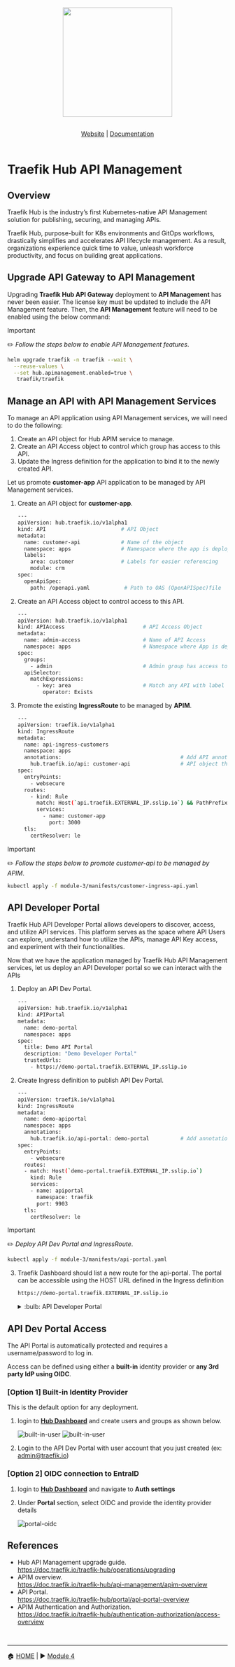 <br/>

<div align="center" style="margin: 30px;">
<a href="https://traefik.io/traefik-hub/">
  <img src="../media/traefik_hub_logo.png"   style="width:250px;" align="center" />
</a>
<br/>
</div>
<div align="center">
    <a href="https://traefik.io/traefik-hub/">Website</a> |
    <a href="https://doc.traefik.io/traefik-hub/">Documentation</a> 
</div>
</br>

# Traefik Hub API Management

## Overview
Traefik Hub is the industry’s first Kubernetes-native API Management solution for publishing, securing, and managing APIs.

Traefik Hub, purpose-built for K8s environments and GitOps workflows, drastically simplifies and accelerates API lifecycle management. As a result, organizations experience quick time to value, unleash workforce productivity, and focus on building great applications.

## Upgrade API Gateway to API Management

Upgrading <b>Traefik Hub API Gateway</b> deployment to <b>API Management</b> has never been easier. The license key must be updated to include the API Management feature. Then, the <b>API Management</b> feature will need to be enabled using the below command:

> [!IMPORTANT]     
> :pencil2: *Follow the steps below to enable API Management features*.

```bash
helm upgrade traefik -n traefik --wait \
  --reuse-values \
  --set hub.apimanagement.enabled=true \
   traefik/traefik
```

## Manage an API with API Management Services

To manage an API application using API Management services, we will need to do the following:

1. Create an API object for Hub APIM service to manage.
2. Create an API Access object to control which group has access to this API.
3. Update the Ingress definition for the application to bind it to the newly created API. 

Let us promote <b>customer-app</b> API application to be managed by API Management services. 

1. Create an API object for <b>customer-app</b>.

   ```bash
   ---
   apiVersion: hub.traefik.io/v1alpha1
   kind: API                        # API Object
   metadata:
     name: customer-api             # Name of the object         
     namespace: apps                # Namespace where the app is deployed
     labels:
       area: customer               # Labels for easier referencing
       module: crm
   spec:
     openApiSpec:
       path: /openapi.yaml           # Path to OAS (OpenAPISpec)file
   ```
2. Create an API Access object to control access to this API. 

    ```bash
    ---
    apiVersion: hub.traefik.io/v1alpha1
    kind: APIAccess                         # API Access Object
    metadata:
      name: admin-access                    # Name of API Access
      namespace: apps                       # Namespace where App is deployed
    spec:
      groups:
        - admin                             # Admin group has access to the APIs matched under API selector section.
      apiSelector:
        matchExpressions:
          - key: area                       # Match any API with label that has "area" set as a key value. 
            operator: Exists 
    ```

3. Promote the existing <b>IngressRoute</b> to be managed by <b>APIM</b>.

   ```bash
   ---
   apiVersion: traefik.io/v1alpha1
   kind: IngressRoute
   metadata:
     name: api-ingress-customers
     namespace: apps
     annotations:                                      # Add API annotation to enable APIM
       hub.traefik.io/api: customer-api                # API object that the ingressroute needs to bind to.
   spec:
     entryPoints:
       - websecure
     routes:
       - kind: Rule
         match: Host(`api.traefik.EXTERNAL_IP.sslip.io`) && PathPrefix(`/customers`)
         services:
           - name: customer-app
             port: 3000
     tls:
       certResolver: le
   ```

> [!IMPORTANT]     
> :pencil2: *Follow the steps below to promote customer-api to be managed by APIM*.

```bash
kubectl apply -f module-3/manifests/customer-ingress-api.yaml
```

## API Developer Portal

Traefik Hub API Developer Portal allows developers to discover, access, and utilize API services. This platform serves as the space where API Users can explore, understand how to utilize the APIs, manage API Key access, and experiment with their functionalities.

Now that we have the application managed by Traefik Hub API Management services, let us deploy an API Developer portal so we can interact with the APIs

1. Deploy an API Dev Portal. 

   ```bash
   ---
   apiVersion: hub.traefik.io/v1alpha1
   kind: APIPortal
   metadata:
     name: demo-portal
     namespace: apps
   spec:
     title: Demo API Portal
     description: "Demo Developer Portal"
     trustedUrls:
       - https://demo-portal.traefik.EXTERNAL_IP.sslip.io
   ```
2. Create Ingress definition to publish API Dev Portal. 
   ```bash
   ---
   apiVersion: traefik.io/v1alpha1
   kind: IngressRoute
   metadata:
     name: demo-apiportal
     namespace: apps
     annotations:                              
       hub.traefik.io/api-portal: demo-portal          # Add annotation to reference api-portal object
   spec:
     entryPoints:
       - websecure
     routes:
     - match: Host(`demo-portal.traefik.EXTERNAL_IP.sslip.io`)
       kind: Rule
       services:
       - name: apiportal
         namespace: traefik
         port: 9903
     tls:
       certResolver: le
   ```

> [!IMPORTANT]     
> :pencil2: *Deploy API Dev Portal and IngressRoute*.

```bash
kubectl apply -f module-3/manifests/api-portal.yaml
```

3. Traefik Dashboard should list a new route for the api-portal. The portal can be accessible using the HOST URL defined in the Ingress definition

   ```bash
   https://demo-portal.traefik.EXTERNAL_IP.sslip.io
   ```
   <details><summary> :bulb: API Developer Portal </summary> 
   ![Dev Portal](../media/dev_portal.png)
   </details>


## API Dev Portal Access

The API Portal is automatically protected and requires a username/password to log in. 

Access can be defined using either a <b>built-in</b> identity provider or <b>any 3rd party IdP using OIDC</b>. 

### [Option 1] Built-in Identity Provider

This is the default option for any deployment. 

1. login to <b><a href="https://hub.traefik.io">Hub Dashboard</a></b> and create users and groups as shown below. 

   ![built-in-user](../media/built-in-user.png)
   ![built-in-user](../media/built-in-group.png)

2. Login to the API Dev Portal with user account that you just created (ex: admin@traefik.io)

### [Option 2] OIDC connection to EntraID

1. login to <b><a href="https://hub.traefik.io">Hub Dashboard</a></b> and navigate to <b>Auth settings</b>

2. Under <b>Portal</b> section, select OIDC and provide the identity provider details

   ![portal-oidc](../media/portal_oidc.png)

## References

- Hub API Management upgrade guide.  
https://doc.traefik.io/traefik-hub/operations/upgrading
- APIM overview.    
https://doc.traefik.io/traefik-hub/api-management/apim-overview
- API Portal.      
https://doc.traefik.io/traefik-hub/portal/api-portal-overview
- APIM Authentication and Authorization.        
https://doc.traefik.io/traefik-hub/authentication-authorization/access-overview

</br>

------
:house: [HOME](../README.md) | :arrow_forward: [Module 4](../module-4/readme.md)

